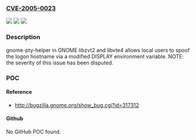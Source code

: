 ### [CVE-2005-0023](https://cve.mitre.org/cgi-bin/cvename.cgi?name=CVE-2005-0023)
![](https://img.shields.io/static/v1?label=Product&message=n%2Fa&color=blue)
![](https://img.shields.io/static/v1?label=Version&message=n%2Fa&color=blue)
![](https://img.shields.io/static/v1?label=Vulnerability&message=n%2Fa&color=brighgreen)

### Description

gnome-pty-helper in GNOME libzvt2 and libvte4 allows local users to spoof the logon hostname via a modified DISPLAY environment variable. NOTE: the severity of this issue has been disputed.

### POC

#### Reference
- http://bugzilla.gnome.org/show_bug.cgi?id=317312

#### Github
No GitHub POC found.

